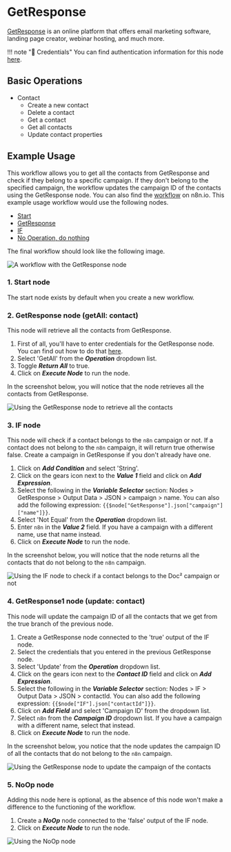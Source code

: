 # GetResponse

[GetResponse](https://www.getresponse.com/) is an online platform that offers email marketing software, landing page creator, webinar hosting, and much more.

!!! note "🔑 Credentials"
    You can find authentication information for this node [here](/workflow/integrations/credentials/getResponse/).



## Basic Operations

* Contact
    * Create a new contact
    * Delete a contact
    * Get a contact
    * Get all contacts
    * Update contact properties

## Example Usage

This workflow allows you to get all the contacts from GetResponse and check if they belong to a specific campaign. If they don't belong to the specified campaign, the workflow updates the campaign ID of the contacts using the GetResponse node. You can also find the [workflow](https://n8n.io/workflows/778) on n8n.io. This example usage workflow would use the following nodes.
- [Start](/workflow/integrations/core-nodes/n8n-nodes-base.start/)
- [GetResponse]()
- [IF](/workflow/integrations/core-nodes/n8n-nodes-base.if/)
- [No Operation, do nothing](/workflow/integrations/core-nodes/n8n-nodes-base.noOp/)

The final workflow should look like the following image.

![A workflow with the GetResponse node](/_images/integrations/nodes/getresponse/workflow.png)

### 1. Start node

The start node exists by default when you create a new workflow.

### 2. GetResponse node (getAll: contact)

This node will retrieve all the contacts from GetResponse.

1. First of all, you'll have to enter credentials for the GetResponse node. You can find out how to do that [here](/workflow/integrations/credentials/getResponse/).
2. Select 'GetAll' from the ***Operation*** dropdown list.
3. Toggle ***Return All*** to true.
5. Click on ***Execute Node*** to run the node.

In the screenshot below, you will notice that the node retrieves all the contacts from GetResponse.

![Using the GetResponse node to retrieve all the contacts](/_images/integrations/nodes/getresponse/getresponse_node.png)

### 3. IF node

This node will check if a contact belongs to the `n8n` campaign or not. If a contact does not belong to the `n8n` campaign, it will return true otherwise false. Create a campaign in GetResponse if you don't already have one.

1. Click on ***Add Condition*** and select 'String'.
2. Click on the gears icon next to the ***Value 1*** field and click on ***Add Expression***.
3. Select the following in the ***Variable Selector*** section: Nodes > GetResponse > Output Data > JSON > campaign > name. You can also add the following expression: `{{$node["GetResponse"].json["campaign"]["name"]}}`.
4. Select 'Not Equal' from the ***Operation*** dropdown list.
5. Enter `n8n` in the ***Value 2*** field. If you have a campaign with a different name, use that name instead.
6. Click on ***Execute Node*** to run the node.

In the screenshot below, you will notice that the node returns all the contacts that do not belong to the `n8n` campaign.

![Using the IF node to check if a contact belongs to the Doc² campaign or not](/_images/integrations/nodes/getresponse/if_node.png)

### 4. GetResponse1 node (update: contact)

This node will update the campaign ID of all the contacts that we get from the true branch of the previous node.

1. Create a GetResponse node connected to the 'true' output of the IF node.
2. Select the credentials that you entered in the previous GetResponse node.
3. Select 'Update' from the ***Operation*** dropdown list.
4. Click on the gears icon next to the ***Contact ID*** field and click on ***Add Expression***.
5. Select the following in the ***Variable Selector*** section: Nodes > IF > Output Data > JSON > contactId. You can also add the following expression: `{{$node["IF"].json["contactId"]}}`.
6. Click on ***Add Field*** and select 'Campaign ID' from the dropdown list.
7. Select `n8n` from the ***Campaign ID*** dropdown list. If you have a campaign with a different name, select that instead.
8. Click on ***Execute Node*** to run the node.

In the screenshot below, you notice that the node updates the campaign ID of all the contacts that do not belong to the `n8n` campaign.

![Using the GetResponse node to update the campaign of the contacts](/_images/integrations/nodes/getresponse/getresponse1_node.png)

### 5. NoOp node

Adding this node here is optional, as the absence of this node won't make a difference to the functioning of the workflow.

1. Create a ***NoOp*** node connected to the 'false' output of the IF node.
2. Click on ***Execute Node*** to run the node.

![Using the NoOp node](/_images/integrations/nodes/getresponse/noop_node.png)
